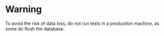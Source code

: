 # Warning

To avoid the risk of data loss, do not run tests in a production machine, as some do flush the database.